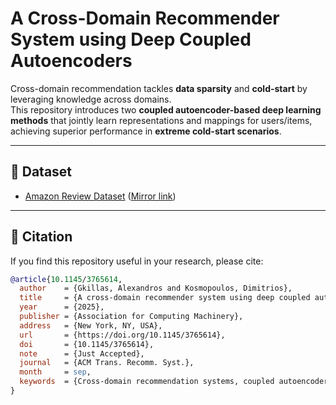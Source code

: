# A Cross-Domain Recommender System using Deep Coupled Autoencoders

Cross-domain recommendation tackles **data sparsity** and **cold-start** by leveraging knowledge across domains.  
This repository introduces two **coupled autoencoder-based deep learning methods** that jointly learn representations and mappings for users/items, achieving superior performance in **extreme cold-start scenarios**.

---

## 📂 Dataset

- [Amazon Review Dataset](https://nijianmo.github.io/amazon/index.html) ([Mirror link](https://drive.google.com/drive/folders/1olhKBNVzcfkS2g4E5zdbmlfuo-7G-Edd?usp=sharing))

---

## 📑 Citation

If you find this repository useful in your research, please cite:

```bibtex
@article{10.1145/3765614,
  author    = {Gkillas, Alexandros and Kosmopoulos, Dimitrios},
  title     = {A cross-domain recommender system using deep coupled autoencoders},
  year      = {2025},
  publisher = {Association for Computing Machinery},
  address   = {New York, NY, USA},
  url       = {https://doi.org/10.1145/3765614},
  doi       = {10.1145/3765614},
  note      = {Just Accepted},
  journal   = {ACM Trans. Recomm. Syst.},
  month     = sep,
  keywords  = {Cross-domain recommendation systems, coupled autoencoders, latent factor models, deep learning}
}
